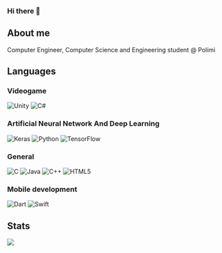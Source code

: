 ### Hi there 👋

## About me

Computer Engineer, Computer Science and Engineering student @ Polimi <br/>

## Languages

### Videogame
![Unity](https://img.shields.io/badge/Unity-100000?style=for-the-badge&logo=unity&logoColor=white)
![C#](https://img.shields.io/badge/C%23-239120?style=for-the-badge&logo=c-sharp&logoColor=white)

### Artificial Neural Network And Deep Learning
![Keras](https://img.shields.io/badge/Keras-D00000?style=for-the-badge&logo=Keras&logoColor=white)
![Python](https://img.shields.io/badge/python-3670A0?style=for-the-badge&logo=python&logoColor=ffdd54)
![TensorFlow](https://img.shields.io/badge/TensorFlow-FF6F00?style=for-the-badge&logo=TensorFlow&logoColor=white)

### General
![C](https://img.shields.io/badge/c%20-%2300599C.svg?&style=for-the-badge&logo=c&logoColor=white)
![Java](https://img.shields.io/badge/java-%23ED8B00.svg?&style=for-the-badge&logo=java&logoColor=white)
![C++](https://img.shields.io/badge/C%2B%2B-00599C?style=for-the-badge&logo=c%2B%2B&logoColor=white)
![HTML5](https://img.shields.io/badge/html5%20-%23E34F26.svg?&style=for-the-badge&logo=html5&logoColor=white)

### Mobile development
![Dart](https://img.shields.io/badge/Dart-0075BA?style=for-the-badge&logo=dart&logoColor=white)
![Swift](https://img.shields.io/badge/Swift-ff7700?style=for-the-badge&logo=swift&logoColor=white)


## Stats

<a href="https://github.com/anuraghazra/github-readme-stats">
  <img align="center" src="https://github-readme-stats.vercel.app/api?username=TiaSirio&show_icons=true&count_private=true&theme=radical" />
</a>
